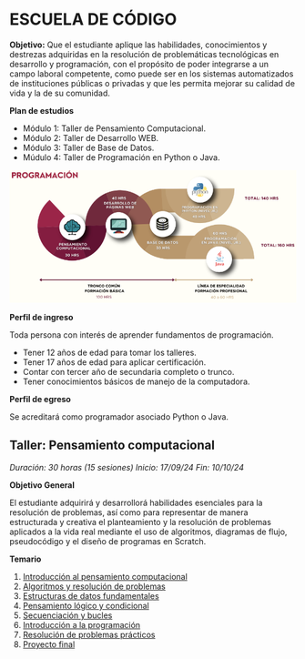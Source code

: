 # ESCUELA DE CÓDIGO
**Objetivo:** Que el estudiante aplique las habilidades, conocimientos y destrezas adquiridas en la resolución de problemáticas tecnológicas en desarrollo y programación, con el propósito de poder integrarse a un campo laboral competente, como puede ser en los sistemas automatizados de instituciones públicas o privadas y que les permita mejorar su calidad de vida y la de su comunidad.

**Plan de estudios**
- Módulo 1: Taller de Pensamiento Computacional.
- Módulo 2: Taller de Desarrollo WEB.
- Módulo 3: Taller de Base de Datos.
- Múdulo 4: Taller de Programación en Python o Java.

![PlanEstudiosEDC](https://github.com/angelumoca21/EDCPensamientoComputacional/blob/main/imagenes/mapaCurricular.png)

**Perfil de ingreso**

Toda persona con interés de aprender fundamentos de programación.

- Tener 12 años de edad para tomar los talleres.
- Tener 17 años de edad para aplicar certificación.
- Contar con tercer año de secundaria completo o trunco.
- Tener conocimientos básicos de manejo de la computadora.

**Perfil de egreso**

Se acreditará como programador asociado Python o Java.

## Taller: Pensamiento computacional

*Duración: 30 horas (15 sesiones) Inicio: 17/09/24 Fin: 10/10/24* 

**Objetivo General**

El estudiante adquirirá y desarrollorá habilidades esenciales para la resolución de problemas, así como para representar de manera estructurada y creativa el planteamiento y la resolución de problemas aplicados a la vida real mediante el uso de algoritmos, diagramas de flujo, pseudocódigo y el diseño de programas en Scratch.

**Temario**
1. [Introducción al pensamiento computacional](https://github.com/angelumoca21/EDCPensamientoComputacional/tree/main/introPensamientoComputacional)
2. [Algoritmos y resolución de problemas]()
3. [Estructuras de datos fundamentales]()
4. [Pensamiento lógico y condicional]()
5. [Secuenciación y bucles]()
6. [Introducción a la programación]()
7. [Resolución de problemas prácticos]()
8. [Proyecto final]()